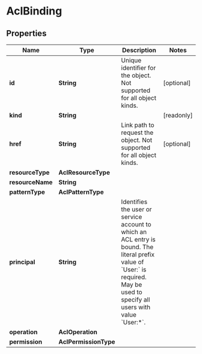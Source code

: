 

# AclBinding


## Properties

Name | Type | Description | Notes
------------ | ------------- | ------------- | -------------
**id** | **String** | Unique identifier for the object. Not supported for all object kinds. |  [optional]
**kind** | **String** |  |  [readonly]
**href** | **String** | Link path to request the object. Not supported for all object kinds. |  [optional]
**resourceType** | **AclResourceType** |  | 
**resourceName** | **String** |  | 
**patternType** | **AclPatternType** |  | 
**principal** | **String** | Identifies the user or service account to which an ACL entry is bound. The literal prefix value of &#x60;User:&#x60; is required. May be used to specify all users with value &#x60;User:*&#x60;. | 
**operation** | **AclOperation** |  | 
**permission** | **AclPermissionType** |  | 



